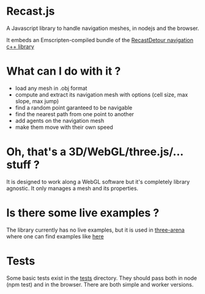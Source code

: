 Recast.js
=========

A Javascript library to handle navigation meshes, in nodejs and the browser.

It embeds an Emscripten-compiled bundle of the [RecastDetour navigation c++ library](https://github.com/memononen/recastnavigation)

What can I do with it ?
=========

* load any mesh in .obj format
* compute and extract its navigation mesh with options (cell size, max slope, max jump)
* find a random point garanteed to be navigable
* find the nearest path from one point to another
* add agents on the navigation mesh
* make them move with their own speed

Oh, that's a 3D/WebGL/three.js/... stuff ?
=========

It is designed to work along a WebGL software but it's completely library agnostic.
It only manages a mesh and its properties.

Is there some live examples ?
=========

The library currently has no live examples, but it is used in [three-arena](https://github.com/vincent/three-arena) where one can find examples like [here](http://three-arena.com/examples/index.html)

Tests
=========

Some basic tests exist in the [tests](https://github.com/vincent/recast.js) directory.
They should pass both in node (npm test) and in the browser.
There are both simple and worker versions. 